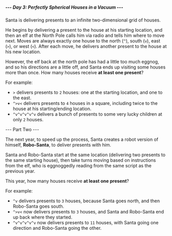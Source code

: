 ##### --- Day 3: Perfectly Spherical Houses in a Vacuum ---

Santa is delivering presents to an infinite two-dimensional grid of houses.

He begins by delivering a present to the house at his starting location, and
then an elf at the North Pole calls him via radio and tells him where to move
next. Moves are always exactly one house to the north (`^`), south (`v`), east
(`>`), or west (`<`). After each move, he delivers another present to the house
at his new location.

However, the elf back at the north pole has had a little too much eggnog, and so
his directions are a little off, and Santa ends up visiting some houses more
than once. How many houses receive **at least one present**?

For example:

- `>` delivers presents to `2` houses: one at the starting location, and one to
the east.
- `^>v<` delivers presents to `4` houses in a square, including twice to the
house at his starting/ending location.
- `^v^v^v^v^v` delivers a bunch of presents to some very lucky children at only
`2` houses.

--- Part Two ---

The next year, to speed up the process, Santa creates a robot version of
himself, **Robo-Santa**, to deliver presents with him.

Santa and Robo-Santa start at the same location (delivering two presents to the
same starting house), then take turns moving based on instructions from the elf,
who is eggnoggedly reading from the same script as the previous year.

This year, how many houses receive **at least one present**?

For example:

- `^v` delivers presents to `3` houses, because Santa goes north, and then
Robo-Santa goes south.
- `^>v<` now delivers presents to `3` houses, and Santa and Robo-Santa end up
back where they started.
- `^v^v^v^v^v` now delivers presents to `11` houses, with Santa going one
direction and Robo-Santa going the other.
